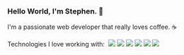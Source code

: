 ### Hello World, I'm Stephen. 👋

I'm a passionate web developer that really loves coffee. ☕️

Technologies I love working with:&nbsp;
![](https://img.shields.io/badge/PHP-%5E7.x-%237A86B8)
![](https://img.shields.io/badge/JS-jQuery-blue)
![](https://img.shields.io/badge/RDBMS-MySQL-blue)
![](https://img.shields.io/badge/Database%20Management-phpMyAdmin-%23bbb)
![](https://img.shields.io/badge/CSS-TailwindCSS-%230ea5e9)
![](https://img.shields.io/badge/CSS-Bootstrap-%23712cf9)

<!--
**stephenalonzo/stephenalonzo** is a ✨ _special_ ✨ repository because its `README.md` (this file) appears on your GitHub profile.

Here are some ideas to get you started:

- 🔭 I’m currently working on ...
- 🌱 I’m currently learning ...
- 👯 I’m looking to collaborate on ...
- 🤔 I’m looking for help with ...
- 💬 Ask me about ...
- 📫 How to reach me: ...
- 😄 Pronouns: ...
- ⚡ Fun fact: ...
-->

